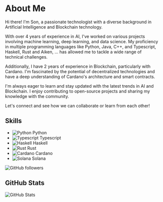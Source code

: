 

# About Me

Hi there! I'm Son, a passionate technologist with a diverse background in Artificial Intelligence and Blockchain technology.

With over 4 years of experience in AI, I've worked on various projects involving machine learning, deep learning, and data science. My proficiency in multiple programming languages like Python, Java, C++, and Typescript, Haskell, Rust and Aiken, ... has allowed me to tackle a wide range of technical challenges.

Additionally, I have 2 years of experience in Blockchain, particularly with Cardano. I'm fascinated by the potential of decentralized technologies and have a deep understanding of Cardano's architecture and smart contracts.

I'm always eager to learn and stay updated with the latest trends in AI and Blockchain. I enjoy contributing to open-source projects and sharing my knowledge with the community.

Let's connect and see how we can collaborate or learn from each other!

## Skills

- ![Python](https://cdn.simpleicons.org/python?viewbox=auto) Python
- ![Typescript](https://cdn.simpleicons.org/typescript?viewbox=auto) Typescript
- ![Haskell](https://cdn.simpleicons.org/haskell?viewbox=auto) Haskell
- ![Rust](https://cdn.simpleicons.org/rust?viewbox=auto) Rust
- ![Cardano](https://cdn.simpleicons.org/cardano?viewbox=auto) Cardano
- ![Solana](https://cdn.simpleicons.org/solana?viewbox=auto) Solana

![GitHub followers](https://img.shields.io/github/followers/sonson0910?label=Followers&style=social)

## GitHub Stats
![GitHub Stats](https://github-readme-stats.vercel.app/api?username=sonson0910&show_icons=true&theme=radical)